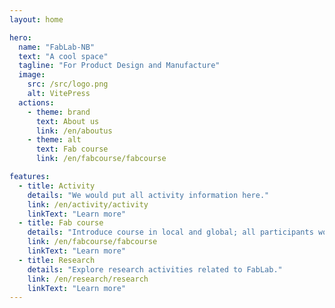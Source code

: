 ```yaml
---
layout: home

hero:
  name: "FabLab-NB"
  text: "A cool space"
  tagline: "For Product Design and Manufacture"
  image:
    src: /src/logo.png
    alt: VitePress
  actions:
    - theme: brand
      text: About us
      link: /en/aboutus
    - theme: alt
      text: Fab course
      link: /en/fabcourse/fabcourse

features:
  - title: Activity
    details: "We would put all activity information here."
    link: /en/activity/activity
    linkText: "Learn more"
  - title: Fab course
    details: "Introduce course in local and global; all participants would write their homework and final project on the web."
    link: /en/fabcourse/fabcourse
    linkText: "Learn more"
  - title: Research
    details: "Explore research activities related to FabLab."
    link: /en/research/research
    linkText: "Learn more"
---
```

